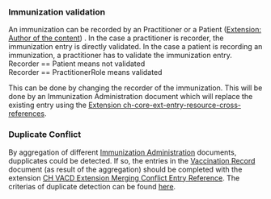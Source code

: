 
### Immunization validation

An immunization can be recorded by an Practitioner or a Patient ([Extension: Author of the content](http://fhir.ch/ig/ch-core/StructureDefinition/ch-ext-author)) . In the case a practitioner is recorder, the immunization entry is directly validated. In the case a patient is recording an immunization, a practitioner has to validate the immunization entry.<br>
Recorder == Patient means not validated<br/>
Recorder == PractitionerRole means validated<br/>

This can be done by changing the recorder of the immunization. This will be done by an Immunization Administration document which will replace the existing entry using the [Extension ch-core-ext-entry-resource-cross-references](http://fhir.ch/ig/ch-core/StructureDefinition/ch-core-ext-entry-resource-cross-references).


### Duplicate Conflict

By aggregation of different [Immunization Administration](immunization-administration-document.html) documents, dupplicates could be detected. If so, the entries in the [Vaccination Record](vaccination-record-document.html) document (as result of the aggregation) should be completed with the extension [CH VACD Extension Merging Conflict Entry Reference](StructureDefinition-ch-vacd-ext-merging-conflict-entry-reference.html).
The criterias of duplicate detection can be found [here](StructureDefinition-ch-vacd-ext-merging-conflict-entry-reference.html#immunization).

